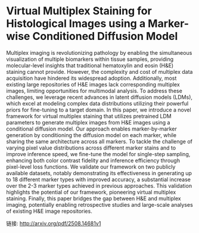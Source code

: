 # Virtual Multiplex Staining for Histological Images using a Marker-wise   Conditioned Diffusion Model

Multiplex imaging is revolutionizing pathology by enabling the simultaneous
visualization of multiple biomarkers within tissue samples, providing
molecular-level insights that traditional hematoxylin and eosin (H&E) staining
cannot provide. However, the complexity and cost of multiplex data acquisition
have hindered its widespread adoption. Additionally, most existing large
repositories of H&E images lack corresponding multiplex images, limiting
opportunities for multimodal analysis. To address these challenges, we leverage
recent advances in latent diffusion models (LDMs), which excel at modeling
complex data distributions utilizing their powerful priors for fine-tuning to a
target domain. In this paper, we introduce a novel framework for virtual
multiplex staining that utilizes pretrained LDM parameters to generate
multiplex images from H&E images using a conditional diffusion model. Our
approach enables marker-by-marker generation by conditioning the diffusion
model on each marker, while sharing the same architecture across all markers.
To tackle the challenge of varying pixel value distributions across different
marker stains and to improve inference speed, we fine-tune the model for
single-step sampling, enhancing both color contrast fidelity and inference
efficiency through pixel-level loss functions. We validate our framework on two
publicly available datasets, notably demonstrating its effectiveness in
generating up to 18 different marker types with improved accuracy, a
substantial increase over the 2-3 marker types achieved in previous approaches.
This validation highlights the potential of our framework, pioneering virtual
multiplex staining. Finally, this paper bridges the gap between H&E and
multiplex imaging, potentially enabling retrospective studies and large-scale
analyses of existing H&E image repositories.

链接: http://arxiv.org/pdf/2508.14681v1
